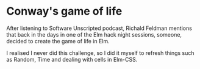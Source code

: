 # Conway's game of life

After listening to Software Unscripted podcast, Richald Feldman mentions that back in the days in one of the
Elm hack night sessions, someone, decided to create the game of life in Elm.

I realised I never did this challenge, so I did it myself to refresh things such as Random, Time and dealing with cells in
Elm-CSS.